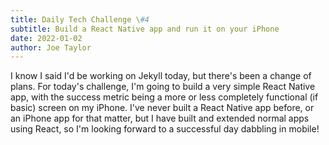 ```yaml
---
title: Daily Tech Challenge \#4
subtitle: Build a React Native app and run it on your iPhone
date: 2022-01-02
author: Joe Taylor
---
```


I know I said I'd be working on Jekyll today, but there's been a change of
plans. For today's challenge, I'm going to build a very simple React Native app,
with the success metric being a more or less completely functional (if basic)
screen on my iPhone. I've never built a React Native app before, or an iPhone
app for that matter, but I have built and extended normal apps using React, so
I'm looking forward to a successful day dabbling in mobile!

